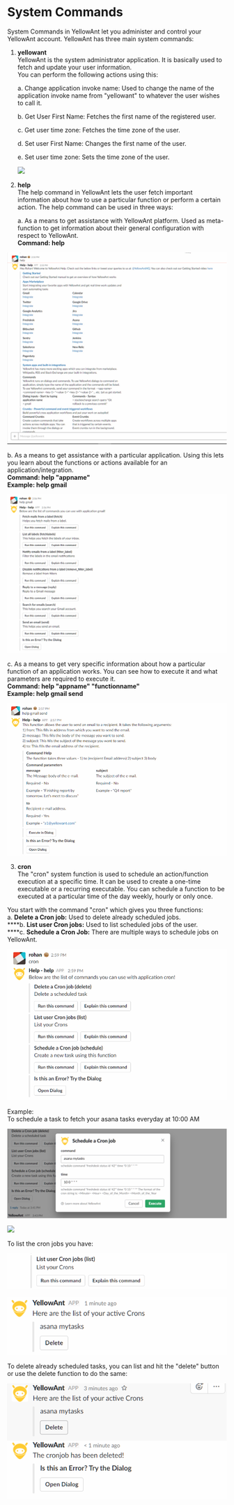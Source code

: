 # System Commands

System Commands in YellowAnt let you administer and control your YellowAnt account. YellowAnt has three main system commands:

1. **yellowant**  
   YellowAnt is the system administrator application. It is basically used to fetch and update your user information.  
   You can perform the following actions using this:

   a. Change application invoke name: Used to change the name of the application invoke name from "yellowant" to whatever the user wishes to call it.

   b. Get User First Name: Fetches the first name of the registered user.

   c. Get user time zone: Fetches the time zone of the user.

   d. Set user First Name: Changes the first name of the user.

   e. Set user time zone: Sets the time zone of the user.

   ![](.gitbook/assets/yellowantapp.png)

2. **help**  
   The help command in YellowAnt lets the user fetch important information about how to use a particular function or perform a certain action. The help command can be used in three ways:

   a. As a means to get assistance with YellowAnt platform. Used as meta-function to get information about their general configuration with respect to YellowAnt.  
   **Command: help**    
  

![](.gitbook/assets/image%20%28213%29.png)

b. As a means to get assistance with a particular application. Using this lets you learn about the functions or actions available for an application/integration.  
**Command: help "appname"  
Example: help gmail**    


![](.gitbook/assets/image%20%2851%29.png)

c. As a means to get very specific information about how a particular function of an application works. You can see how to execute it and what parameters are required to execute it.  
**Command: help "appname" "functionname"  
Example: help gmail send**    


![](.gitbook/assets/image%20%28154%29.png)

3. **cron**    
The "cron" system function is used to schedule an action/function execution at a specific time. It can be used to create a one-time executable or a recurring executable. You can schedule a function to be executed at a particular time of the day weekly, hourly or only once.

You start with the command "cron" which gives you three functions:  
a. **Delete a Cron job:** Used to delete already scheduled jobs.    
****b. **List user Cron jobs:** Used to list scheduled jobs of the user.    
****c. **Schedule a Cron Job:** There are multiple ways to schedule jobs on YellowAnt.

![To fetch all functions under cron functionality.](.gitbook/assets/image%20%28159%29.png)

Example:  
To schedule a task to fetch your asana tasks everyday at 10:00 AM  


![](.gitbook/assets/image%20%2886%29.png)

![](.gitbook/assets/outmytasks.png)

To list the cron jobs you have:  


![](.gitbook/assets/image%20%28224%29.png)

![](.gitbook/assets/image%20%28255%29.png)

To delete already scheduled tasks, you can list and hit the "delete" button or use the delete function to do the same:  


![](.gitbook/assets/image%20%28266%29.png)

